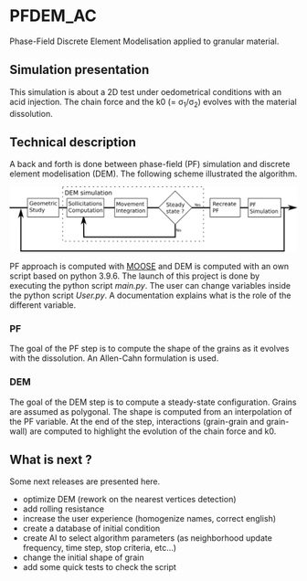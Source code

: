 # PFDEM_AC
Phase-Field Discrete Element Modelisation applied to granular material.

## Simulation presentation
This simulation is about a 2D test under oedometrical conditions with an acid injection.
The chain force and the k0 (= &sigma;<sub>1</sub>/&sigma;<sub>2</sub>) evolves with the material dissolution.

## Technical description
A back and forth is done between phase-field (PF) simulation and discrete element modelisation (DEM). The following scheme illustrated the algorithm.

![scheme of grain-grain interaction](image/General_plan.png)

 PF approach is computed with [MOOSE](https://github.com/idaholab/moose) and DEM is computed with an own script based on python 3.9.6. The launch of this project is done by executing the python script <i>main.py</i>. The user can change variables inside the python script <i>User.py</i>. A documentation explains what is the role of the different variable.

### PF
The goal of the PF step is to compute the shape of the grains as it evolves with the dissolution.
An Allen-Cahn formulation is used.

### DEM
The goal of the DEM step is to compute a steady-state configuration. Grains are assumed as polygonal. The shape is computed from an interpolation of the PF variable. At the end of the step, interactions (grain-grain and grain-wall) are computed to highlight the evolution of the chain force and k0.

## What is next ?
Some next releases are presented here.

- optimize DEM (rework on the nearest vertices detection)
- add rolling resistance
- increase the user experience (homogenize names, correct english)
- create a database of initial condition
- create AI to select algorithm parameters (as neighborhood update frequency, time step, stop criteria, etc...)
- change the initial shape of grain
- add some quick tests to check the script
